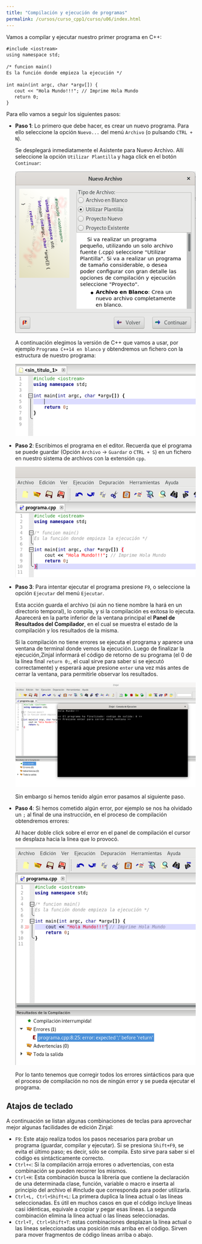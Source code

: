 ```yaml
---
title: "Compilación y ejecución de programas"
permalink: /cursos/curso_cpp1/curso/u06/index.html
---
```


Vamos a compilar y ejecutar nuestro primer programa en C++:

    #include <iostream>
    using namespace std;

    /* funcion main() 
    Es la función donde empieza la ejecución */
    
    int main(int argc, char *argv[]) {
       cout << "Hola Mundo!!!"; // Imprime Hola Mundo
       return 0;
    }

Para ello vamos a seguir los siguientes pasos:

* **Paso 1**: Lo primero que debe hacer, es crear un nuevo programa. Para ello seleccione la opción `Nuevo...` del menú `Archivo` (o pulsando `CTRL + N`).

    Se desplegará inmediatamente el Asistente para Nuevo Archivo. Allí seleccione la opción `Utilizar Plantilla` y haga click en el botón `Continuar`:

    ![zinjai](img/zinjai1.png)

    A continuación elegimos la versión de C++ que vamos a usar, por ejemplo `Programa C++14 en blanco` y obtendremos un fichero con la estructura de nuestro programa:

    ![zinjai](img/zinjai2.png)

* **Paso 2**: Escribimos el programa en el editor. Recuerda que el programa se puede guardar (Opción `Archivo` -> `Guardar` o `CTRL + S`) en un fichero en nuestro sistema de archivos con la extensión `cpp`.

    ![zinjai](img/zinjai3.png)

* **Paso 3**: Para intentar ejecutar el programa presione `F9`, o seleccione la   opción `Ejecutar` del menú `Ejecutar`.

    Esta acción guarda el archivo (si aún no tiene nombre la hará en un directorio temporal), lo compila, y si la compilación es exitosa lo ejecuta. Aparecerá en la parte inferior de la ventana principal el **Panel de Resultados del Compilador**, en el cual se muestra el estado de la compilación y los resultados de la misma.

    Si la compilación no tiene errores se ejecuta el programa y aparece una ventana de terminal donde vemos la ejecución.  Luego de finalizar la ejecución,ZinjaI  informará el código de retorno de su programa (el 0 de la línea final `return 0;`, el cual sirve para saber si se ejecutó correctamente) y esperará aque presione  `enter`  una vez más antes de cerrar la ventana, para permitirle observar los resultados. 

    ![zinjai](img/zinjai4.png)

    Sin embargo si hemos tenido algún error pasamos al siguiente paso.

* **Paso 4**: Si hemos cometido algún error, por ejemplo se nos ha olvidado un `;` al final de una instrucción, en el proceso de compilación obtendremos errores:

    Al hacer doble click sobre el error en el panel de compilación el cursor se desplaza hacia la linea que lo provocó.

    ![zinjai](img/zinjai5.png)

    Por lo tanto tenemos que corregir todos los errores sintácticos para que el proceso de compilación no nos de ningún error y se pueda ejecutar el programa.

## Atajos de teclado

A continuación se listan algunas combinaciones de teclas para aprovechar mejor algunas facilidades de edición ZinjaI:

* `F9`: Este atajo realiza todos los pasos necesarios para probar un programa (guardar, compilar y ejecutar). Si se presiona `Shift+F9`, se evita el último paso; es decir, sólo se compila. Esto sirve para saber si el código es sintácticamente correcto.
* `Ctrl+<`: Si la compilación arroja errores o advertencias, con esta combinación se pueden recorrer los mismos. 
* `Ctrl+H`:  Esta combinación busca la librería que contiene la declaración de una determinada clase, función, variable o macro e inserta al principio del archivo el #include que corresponda para poder utilizarla.
* `Ctrl+L, Ctrl+Shift+L`: La primera duplica la linea actual o las líneas seleccionadas. Es útil en muchos casos en que el código incluye líneas casi idénticas, equivale a copiar y pegar esas líneas. La segunda combinación elimina la línea actual o las líneas seleccionadas. 
* `Ctrl+T, Ctrl+Shift+T`: estas combinaciones desplazan la línea actual o las líneas seleccionadas una posición más arriba en el código. Sirven para mover fragmentos de código lineas arriba o abajo.

